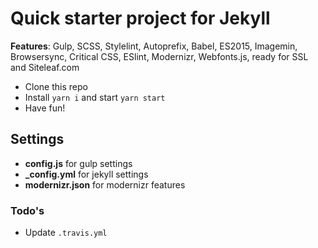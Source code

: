 # Quick starter project for Jekyll

**Features**: Gulp, SCSS, Stylelint, Autoprefix, Babel, ES2015, Imagemin, Browsersync, Critical CSS, ESlint, Modernizr, Webfonts.js, ready for SSL and Siteleaf.com

- Clone this repo
- Install `yarn i` and start `yarn start`
- Have fun!

## Settings
- **config.js** for gulp settings
- **_config.yml** for jekyll settings
- **modernizr.json** for modernizr features

### Todo's
- Update `.travis.yml`
